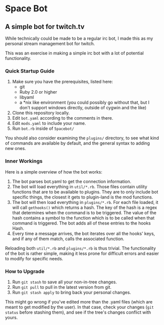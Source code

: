 Space Bot
=========

A simple bot for twitch.tv
--------------------------

While technically could be made to be a regular irc bot, I made this as my personal stream management bot for twitch.

This was an exercise in making a simple irc bot with a lot of potential functionality.

### Quick Startup Guide ###
1. Make sure you have the prerequisites, listed here:
    - git
    - Ruby 2.0 or higher
    - libyaml
    - a *nix like environment (you could possibly go without that, but I don't support windows directly, outside of cygwin and the like)
2. Clone this repository locally.
3. Edit `bot.yaml` according to the comments in there.
4. Edit `mods.yaml` to include your name.
5. Run `bot.rb` inside of `5pacebot/`

You should also consider examining the `plugins/` directory, to see what kind of commands are available by default, and the general syntax to adding new ones.

### Inner Workings ###

Here is a simple overview of how the bot works:

1. The bot parses bot.yaml to get the connection information.
2. The bot will load everything in `util/*.rb`. Those files contain utility functions that are to be available to plugins. They are to only include bot specific things, the closest it gets to plugin-land is the mod functions.
3. The bot will then load everything in `plugins/*.rb`. For each file loaded, it will call `gethooks()` which returns a hash. The key of the hash is a regex that determines when the command is to be triggered. The value of the hash contains a symbol to the function which is to be called when that command is triggered. The bot adds all of these entries to the hooks Hash.
4. Every time a message arrives, the bot iterates over all the hooks' keys, and if any of them match, calls the associated function.

Reloading both `util/*.rb` and `plugins/*.rb` is thus trivial. The functionality of the bot is rather simple, making it less prone for difficult errors and easier to modify for specific needs.

### How to Upgrade ###

1. Run `git stash` to save all your non-in-tree changes.
2. Run `git pull` to pull in the latest version from git.
3. Run `git stash apply` to bring back your personal changes.

This might go wrong if you've edited more than the .yaml files (which are meant to get modified by the user). In that case, check your changes (`git status` before stashing them), and see if the tree's changes conflict with yours.
